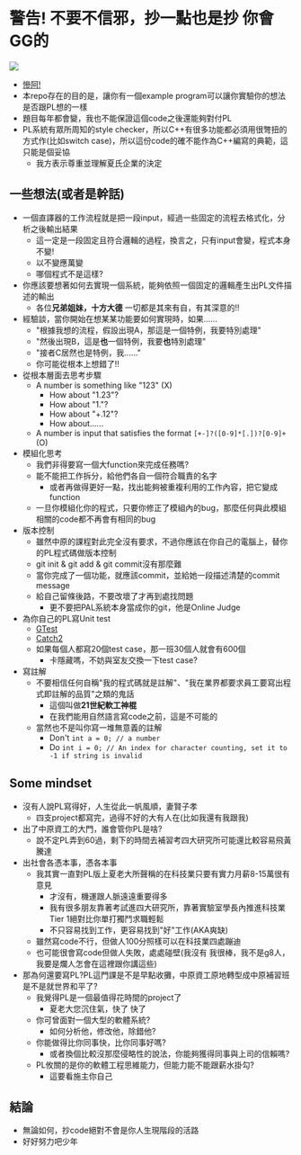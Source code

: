 # 警告! 不要不信邪，抄一點也是抄 你會GG的

![](https://i.imgur.com/rb9FnW7.png)

- [慘阿!](https://bbs.ice.cycu.edu.tw/bmore?CS.Language&5005)
- 本repo存在的目的是，讓你有一個example program可以讓你實驗你的想法是否跟PL想的一樣
- 題目每年都會變，我也不能保證這個code之後還能夠對付PL
- PL系統有眾所周知的style checker，所以C++有很多功能都必須用很彆扭的方式作(比如switch case)，所以這份code的確不能作為C++編寫的典範，這只能是個妥協
    - 我方表示尊重並理解夏氏企業的決定
## 一些想法(或者是幹話)
- 一個直譯器的工作流程就是把一段input，經過一些固定的流程去格式化，分析之後輸出結果
    - 這一定是一段固定且符合邏輯的過程，換言之，只有input會變，程式本身不變!
    - 以不變應萬變
    - 哪個程式不是這樣?
- 你應該要想著如何去實現一個系統，能夠依照一個固定的邏輯產生出PL文件描述的輸出
    - 各位**兄弟姐妹，十方大德** 一切都是其來有自，有其深意的!!
- 經驗談，當你開始在想某某功能要如何實現時，如果......
    - "根據我想的流程，假設出現A，那這是一個特例，我要特別處理"
    - "然後出現B，這是**也**一個特例，我要**也**特別處理"
    - "接者C居然也是特例，我......"
    - 你可能從根本上想錯了!!
- 從根本層面去思考步驟
    - A number is something like "123" (X)
        - How about "1.23"?
        - How about "1."?
        - How about "+.12"?
        - How about......
    - A number is input that satisfies the format ```[+-]?([0-9]*[.])?[0-9]+``` (O)
- 模組化思考
    - 我們非得要寫一個大function來完成任務嗎?
    - 能不能把工作拆分，給他們各自一個符合職責的名字
        - 或者再做得更好一點，找出能夠被重複利用的工作內容，把它變成function
    - 一旦你模組化你的程式，只要你修正了模組內的bug，那麼任何與此模組相關的code都不再會有相同的bug
- 版本控制
    - 雖然中原的課程對此完全沒有要求，不過你應該在你自己的電腦上，替你的PL程式碼做版本控制
    - git init & git add & git commit沒有那麼難
    - 當你完成了一個功能，就應該commit，並給她一段描述清楚的commit message
    - 給自己留條後路，不要改壞了才再到處找問題
        - 更不要把PAL系統本身當成你的git，他是Online Judge
- 為你自己的PL寫Unit test
    - [GTest](https://github.com/google/googletest)
    - [Catch2](https://github.com/catchorg/Catch2)
    - 如果每個人都寫20個test case，那一班30個人就會有600個
        - 卡隱藏嗎，不妨與室友交換一下test case?
- 寫註解
    - 不要相信任何自稱"我的程式碼就是註解"、"我在業界都要求員工要寫出程式即註解的品質"之類的鬼話
        - 這個叫做**21世紀軟工神棍**
        - 在我們能用自然語言寫code之前，這是不可能的
    - 當然也不是叫你寫一堆無意義的註解
        - Don't ```int a = 0; // a number``` 
        - Do ```int i = 0; // An index for character counting, set it to -1 if string is invalid```

## Some mindset

- 沒有人說PL寫得好，人生從此一帆風順，妻賢子孝
    - 四支project都寫完，過得不好的大有人在(比如我還有我跟我)
- 出了中原資工的大門，誰會管你PL是啥?
    - 說不定PL弄到60過，剩下的時間去補習考四大研究所可能還比較容易飛黃騰達
- 出社會各憑本事，憑各本事
    - 我其實一直對PL版上夏老大所聲稱的在科技業只要有實力月薪8-15萬很有意見
        - 才沒有，機運跟人脈遠遠重要得多
        - 我有很多朋友靠著考試進四大研究所，靠著實驗室學長內推進科技業Tier 1絕對比你單打獨鬥求職輕鬆
        - 不只容易找到工作，更容易找到"好"工作(AKA爽缺)
    - 雖然寫code不行，但做人100分照樣可以在科技業四處蹦迪
    - 也可能很會寫code但做人失敗，處處碰壁(我沒有 我很棒，我不是g8人，我要是爛人怎會在這裡跟你講這些)
- 那為何還要寫PL?PL這門課是不是早點收攤，中原資工原地轉型成中原補習班是不是就世界和平了?
    - 我覺得PL是一個最值得花時間的project了
        - 夏老大您沉住氣，快了 快了
    - 你可曾面對一個大型的軟體系統?
        - 如何分析他，修改他，除錯他?
    - 你能做得比你同事快，比你同事好嗎?
        - 或者換個比較沒那麼侵略性的說法，你能夠獲得同事與上司的信賴嗎?
    - PL攸關的是你的軟體工程思維能力，但能力能不能跟薪水掛勾?
        - 這要看施主你自己
## 結論
- 無論如何，抄code絕對不會是你人生現階段的活路
- 好好努力吧少年
